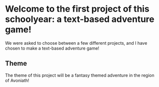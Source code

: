 # Welcome to the first project of this schoolyear: a text-based adventure game!
We were asked to choose between a few different projects, and I have chosen to make a text-based adventure game!

## Theme
The theme of this project will be a fantasy themed adventure in the region of Avoniath!